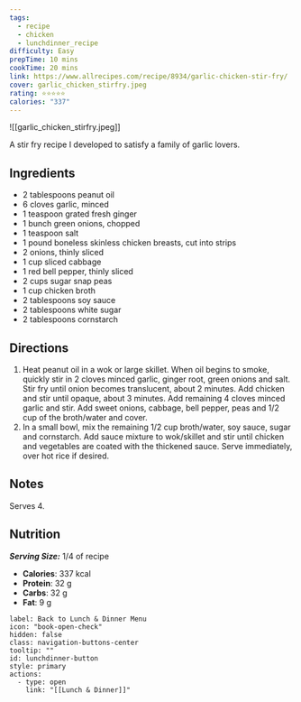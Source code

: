 ```yaml
---
tags:
  - recipe
  - chicken
  - lunchdinner_recipe
difficulty: Easy
prepTime: 10 mins
cookTime: 20 mins
link: https://www.allrecipes.com/recipe/8934/garlic-chicken-stir-fry/
cover: garlic_chicken_stirfry.jpeg
rating: ⭐️⭐️⭐️⭐️⭐️
calories: "337"
---
```


![[garlic_chicken_stirfry.jpeg]]

A stir fry recipe I developed to satisfy a family of garlic lovers.

## Ingredients
- 2 tablespoons peanut oil
- 6 cloves garlic, minced
- 1 teaspoon grated fresh ginger
- 1 bunch green onions, chopped
- 1 teaspoon salt
- 1 pound boneless skinless chicken breasts, cut into strips
- 2 onions, thinly sliced
- 1 cup sliced cabbage
- 1 red bell pepper, thinly sliced
- 2 cups sugar snap peas
- 1 cup chicken broth
- 2 tablespoons soy sauce
- 2 tablespoons white sugar
- 2 tablespoons cornstarch


## Directions
1. Heat peanut oil in a wok or large skillet. When oil begins to smoke, quickly stir in 2 cloves minced garlic, ginger root, green onions and salt. Stir fry until onion becomes translucent, about 2 minutes. Add chicken and stir until opaque, about 3 minutes. Add remaining 4 cloves minced garlic and stir. Add sweet onions, cabbage, bell pepper, peas and 1/2 cup of the broth/water and cover.
2. In a small bowl, mix the remaining 1/2 cup broth/water, soy sauce, sugar and cornstarch. Add sauce mixture to wok/skillet and stir until chicken and vegetables are coated with the thickened sauce. Serve immediately, over hot rice if desired.

## Notes
Serves 4.

## Nutrition
***Serving Size:*** 1/4 of recipe
- **Calories**: 337 kcal
- **Protein**: 32 g
- **Carbs**: 32 g
- **Fat**: 9 g


```meta-bind-button
label: Back to Lunch & Dinner Menu
icon: "book-open-check"
hidden: false
class: navigation-buttons-center
tooltip: ""
id: lunchdinner-button
style: primary
actions:
  - type: open
    link: "[[Lunch & Dinner]]"

```
 
